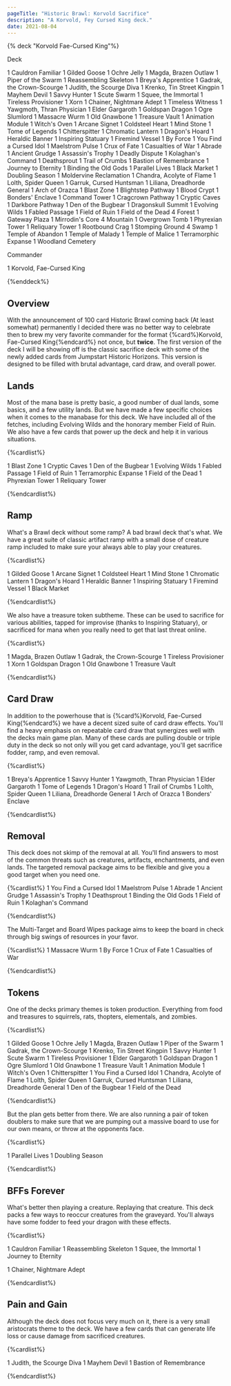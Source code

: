 ```yaml
---
pageTitle: "Historic Brawl: Korvold Sacrifice"
description: "A Korvold, Fey Cursed King deck."
date: 2021-08-04
---
```




{% deck "Korvold Fae-Cursed King"%}

Deck

1 Cauldron Familiar
1 Gilded Goose
1 Ochre Jelly
1 Magda, Brazen Outlaw
1 Piper of the Swarm
1 Reassembling Skeleton
1 Breya's Apprentice
1 Gadrak, the Crown-Scourge
1 Judith, the Scourge Diva
1 Krenko, Tin Street Kingpin
1 Mayhem Devil
1 Savvy Hunter
1 Scute Swarm
1 Squee, the Immortal
1 Tireless Provisioner
1 Xorn
1 Chainer, Nightmare Adept
1 Timeless Witness
1 Yawgmoth, Thran Physician
1 Elder Gargaroth
1 Goldspan Dragon
1 Ogre Slumlord
1 Massacre Wurm
1 Old Gnawbone
1 Treasure Vault
1 Animation Module
1 Witch's Oven
1 Arcane Signet
1 Coldsteel Heart
1 Mind Stone
1 Tome of Legends
1 Chitterspitter
1 Chromatic Lantern
1 Dragon's Hoard
1 Heraldic Banner
1 Inspiring Statuary
1 Firemind Vessel
1 By Force
1 You Find a Cursed Idol
1 Maelstrom Pulse
1 Crux of Fate
1 Casualties of War
1 Abrade
1 Ancient Grudge
1 Assassin's Trophy
1 Deadly Dispute
1 Kolaghan's Command
1 Deathsprout
1 Trail of Crumbs
1 Bastion of Remembrance
1 Journey to Eternity
1 Binding the Old Gods
1 Parallel Lives
1 Black Market
1 Doubling Season
1 Moldervine Reclamation
1 Chandra, Acolyte of Flame
1 Lolth, Spider Queen
1 Garruk, Cursed Huntsman
1 Liliana, Dreadhorde General
1 Arch of Orazca
1 Blast Zone
1 Blightstep Pathway
1 Blood Crypt
1 Bonders' Enclave
1 Command Tower
1 Cragcrown Pathway
1 Cryptic Caves
1 Darkbore Pathway
1 Den of the Bugbear
1 Dragonskull Summit
1 Evolving Wilds
1 Fabled Passage
1 Field of Ruin
1 Field of the Dead
4 Forest
1 Gateway Plaza
1 Mirrodin's Core
4 Mountain
1 Overgrown Tomb
1 Phyrexian Tower
1 Reliquary Tower
1 Rootbound Crag
1 Stomping Ground
4 Swamp
1 Temple of Abandon
1 Temple of Malady
1 Temple of Malice
1 Terramorphic Expanse
1 Woodland Cemetery

Commander

1 Korvold, Fae-Cursed King

{%enddeck%}

## Overview

With the announcement of 100 card Historic Brawl coming back (At least somewhat) permanently I decided there was no better way to celebrate then to brew my very favorite commander for the format {%card%}Korvold, Fae-Cursed King{%endcard%} not once, but **twice**. The first version of the deck I will be showing off is the classic sacrifice deck with some of the newly added cards from Jumpstart Historic Horizons. This version is designed to be filled with brutal advantage, card draw, and overall power.

## Lands

Most of the mana base is pretty basic, a good number of dual lands, some basics, and a few utility lands. But we have made a few specific choices when it comes to the manabase for this deck. We have included all of the fetches, including Evolving Wilds and the honorary member Field of Ruin. We also have a few cards that power up the deck and help it in various situations. 

{%cardlist%}

1 Blast Zone
1 Cryptic Caves
1 Den of the Bugbear
1 Evolving Wilds
1 Fabled Passage
1 Field of Ruin
1 Terramorphic Expanse
1 Field of the Dead
1 Phyrexian Tower
1 Reliquary Tower

{%endcardlist%}

## Ramp

What's a Brawl deck without some ramp? A bad brawl deck that's what. We have a great suite of classic artifact ramp with a small dose of creature ramp included to make sure your always able to play your creatures. 

{%cardlist%}

1 Gilded Goose
1 Arcane Signet
1 Coldsteel Heart
1 Mind Stone
1 Chromatic Lantern
1 Dragon's Hoard
1 Heraldic Banner
1 Inspiring Statuary
1 Firemind Vessel
1 Black Market

{%endcardlist%}

We also have a treasure token subtheme. These can be used to sacrifice for various abilities, tapped for improvise (thanks to Inspiring Statuary), or sacrificed for mana when you really need to get that last threat online.

{%cardlist%}

1 Magda, Brazen Outlaw
1 Gadrak, the Crown-Scourge
1 Tireless Provisioner
1 Xorn
1 Goldspan Dragon
1 Old Gnawbone
1 Treasure Vault

{%endcardlist%}

## Card Draw

In addition to the powerhouse that is {%card%}Korvold, Fae-Cursed King{%endcard%} we have a decent sized suite of card draw effects. You'll find a heavy emphasis on repeatable card draw that synergizes well with the decks main game plan. Many of these cards are pulling double or triple duty in the deck so not only will you get card advantage, you'll get sacrifice fodder, ramp, and even removal. 

{%cardlist%}

1 Breya's Apprentice
1 Savvy Hunter
1 Yawgmoth, Thran Physician
1 Elder Gargaroth
1 Tome of Legends
1 Dragon's Hoard
1 Trail of Crumbs
1 Lolth, Spider Queen
1 Liliana, Dreadhorde General
1 Arch of Orazca
1 Bonders' Enclave

{%endcardlist%}

## Removal

This deck does not skimp of the removal at all. You'll find answers to most of the common threats such as creatures, artifacts, enchantments, and even lands. The targeted removal package aims to be flexible and give you a good target when you need one. 

{%cardlist%}
1 You Find a Cursed Idol
1 Maelstrom Pulse
1 Abrade
1 Ancient Grudge
1 Assassin's Trophy
1 Deathsprout
1 Binding the Old Gods
1 Field of Ruin
1 Kolaghan's Command

{%endcardlist%}

The Multi-Target and Board Wipes package aims to keep the board in check through big swings of resources in your favor. 

{%cardlist%}
1 Massacre Wurm
1 By Force
1 Crux of Fate
1 Casualties of War

{%endcardlist%}

## Tokens

One of the decks primary themes is token production. Everything from food and treasures to squirrels, rats, thopters, elementals, and zombies. 

{%cardlist%}

1 Gilded Goose
1 Ochre Jelly
1 Magda, Brazen Outlaw
1 Piper of the Swarm
1 Gadrak, the Crown-Scourge
1 Krenko, Tin Street Kingpin
1 Savvy Hunter
1 Scute Swarm
1 Tireless Provisioner
1 Elder Gargaroth
1 Goldspan Dragon
1 Ogre Slumlord
1 Old Gnawbone
1 Treasure Vault
1 Animation Module
1 Witch's Oven
1 Chitterspitter
1 You Find a Cursed Idol
1 Chandra, Acolyte of Flame
1 Lolth, Spider Queen
1 Garruk, Cursed Huntsman
1 Liliana, Dreadhorde General
1 Den of the Bugbear
1 Field of the Dead

{%endcardlist%}

But the plan gets better from there. We are also running a pair of token doublers to make sure that we are pumping out a massive board to use for our own means, or throw at the opponents face. 

{%cardlist%}

1 Parallel Lives
1 Doubling Season

{%endcardlist%}

## BFFs Forever

What's better then playing a creature. Replaying that creature. This deck packs a few ways to reoccur creatures from the graveyard. You'll always have some fodder to feed your dragon with these effects. 

{%cardlist%}

1 Cauldron Familiar
1 Reassembling Skeleton
1 Squee, the Immortal
1 Journey to Eternity

1 Chainer, Nightmare Adept

{%endcardlist%}

## Pain and Gain

Although the deck does not focus very much on it, there is a very small aristocrats theme to the deck. We have a few cards that can generate life loss or cause damage from sacrificed creatures. 

{%cardlist%}

1 Judith, the Scourge Diva
1 Mayhem Devil
1 Bastion of Remembrance

{%endcardlist%}

